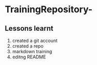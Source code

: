 # TrainingRepository-
## Lessons learnt
1. created a git account
2. created a repo
3. markdown training
4. editng README
